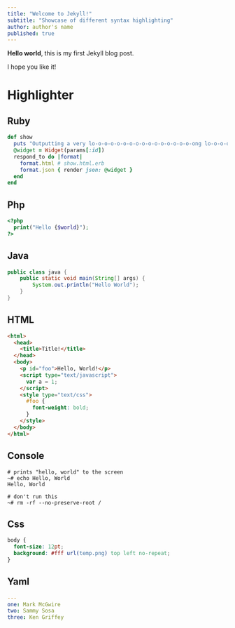 ```yaml
---
title: "Welcome to Jekyll!"
subtitle: "Showcase of different syntax highlighting"
author: author's name
published: true
---
```


**Hello world**, this is my first Jekyll blog post.

I hope you like it!

# Highlighter

## Ruby

```ruby
def show
  puts "Outputting a very lo-o-o-o-o-o-o-o-o-o-o-o-o-o-o-o-ong lo-o-o-o-o-o-o-o-o-o-o-o-o-o-o-o-ong line"
  @widget = Widget(params[:id])
  respond_to do |format|
    format.html # show.html.erb
    format.json { render json: @widget }
  end
end
```

## Php

```php
<?php
  print("Hello {$world}");
?>
```

## Java

```java
public class java {
    public static void main(String[] args) {
        System.out.println("Hello World");
    }
}
```

## HTML

```html
<html>
  <head>
    <title>Title!</title>
  </head>
  <body>
    <p id="foo">Hello, World!</p>
    <script type="text/javascript">
      var a = 1;
    </script>
    <style type="text/css">
      #foo {
        font-weight: bold;
      }
    </style>
  </body>
</html>
```

## Console

```console
# prints "hello, world" to the screen
~# echo Hello, World
Hello, World

# don't run this
~# rm -rf --no-preserve-root /
```

## Css

```css
body {
  font-size: 12pt;
  background: #fff url(temp.png) top left no-repeat;
}
```

## Yaml

```yaml
---
one: Mark McGwire
two: Sammy Sosa
three: Ken Griffey
```
